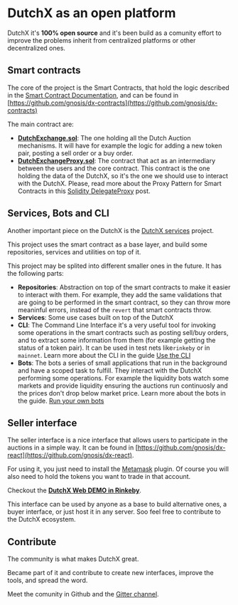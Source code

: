 # DutchX as an open platform
DutchX it's **100% open source** and it's been build as a comunity effort to improve
the problems inherit from centralized platforms or other decentralized ones.

## Smart contracts
The core of the project is the Smart Contracts, that hold the logic described in
the [Smart Contract Documentation](./smart-contract-documentation.html), and 
can be found in [https://github.com/gnosis/dx-contracts](https://github.com/gnosis/dx-contracts)

The main contract are:
* [**DutchExchange.sol**](https://github.com/gnosis/dx-contracts/blob/master/contracts/DutchExchange.sol): 
The one holding all the Dutch Auction mechanisms. It will have for example the
logic for adding a new token pair, posting a sell order or a buy order.
* [**DutchExchangeProxy.sol**](https://github.com/gnosis/dx-contracts/blob/master/contracts/DutchExchangeProxy.sol):
The contract that act as an intermediary between the users and the core contract.
This contract is the one holding the data of the DutchX, so it's the one we should
use to interact with the DutchX. Please, read more about the Proxy Pattern for 
Smart Contracts in this <a href="https://blog.gnosis.pm/solidity-delegateproxy-contracts-e09957d0f201" target="_blank">Solidity DelegateProxy</a> post.

## Services, Bots and CLI
Another important piece on the DutchX is the [DutchX services](https://github.com/gnosis/dx-services) project.

This project uses the smart contract as a base layer, and build some
 repositories, services and utilities on top of it.

This project may be splited into different smaller ones in the future.
It has the following parts:
* **Repositories**: Abstraction on top of the smart contracts to make it easier
to interact with them. For example, they add the same validations that are going
to be performed in the smart contract, so they can throw more meaninful errors,
instead of the `revert` that smart contracts throw.
* **Services**: Some use cases built on top of the DutchX
* **CLI**: The Command Line Interface it's a very useful tool for invoking some
operations in the smart contracts such as posting sell/buy orders, and to 
extract some information from them (for example getting the status of a token 
pair).
It can be used in test nets like`rinkeby` or in `mainnet`.
Learn more about the CLI in the guide [Use the CLI](./use-the-cli.html)
* **Bots**: The bots a series of small applications that run in the background 
and have a scoped task to fulfill. They interact with the DutchX performing some
operations. For example the liquidity bots watch some markets and provide 
liquidity ensuring the auctions run continuosly and the prices don't drop below
market price. Learn more about the bots in the guide.
[Run your own bots](./run-your-own-bots.html)

## Seller interface
The seller interface is a nice interface that allows users to participate in the
auctions in a simple way. It can be found in [https://github.com/gnosis/dx-react](https://github.com/gnosis/dx-react).

For using it, you just need to install the [Metamask](https://metamask.io/) 
plugin. Of course you will also need to hold the tokens you want to trade in 
that account.

Checkout the [**DutchX Web DEMO in Rinkeby**](https://dutchx-rinkeby.d.exchange/).

This interface can be used by anyone as a base to build alternative ones, a 
buyer interface, or just host it in any server. Soo feel free to contribute to 
the DutchX ecosystem.

## Contribute
The community is what makes DutchX great. 

Became part of it and contribute to create new interfaces, improve the tools, 
and spread the word.

Meet the comunity in Github and the [Gitter channel](https://gitter.im/gnosis/DutchX).